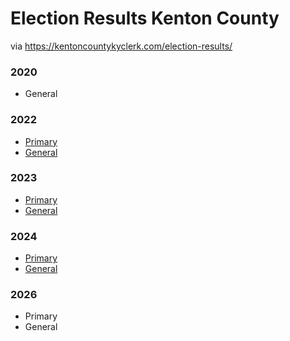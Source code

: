 # Election Results Kenton County 

via https://kentoncountykyclerk.com/election-results/  

### 2020
* General

### 2022 
* [Primary](/info/docs/elections/2022_05-Primary.pdf)  
* [General](/info/docs/elections/2022_11-General.pdf)  

### 2023 
* [Primary](/info/docs/elections/2023_05-Primary.pdf)  
* [General](/info/docs/elections/2023_11-General.pdf)  

### 2024 
* [Primary](/info/docs/elections/2024_05-Primary.pdf)  
* [General](/info/docs/elections/2024_11-General.pdf)  

### 2026 
* Primary  
* General  
